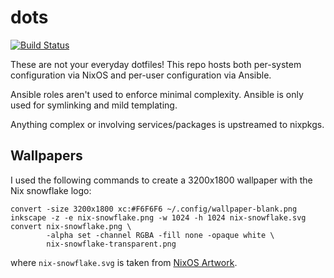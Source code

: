 # dots
[![Build Status](https://travis-ci.org/siddharthist/dots.svg?branch=master)](https://travis-ci.org/siddharthist/dots)

These are not your everyday dotfiles! This repo hosts both per-system
configuration via NixOS and per-user configuration via Ansible.

Ansible roles aren't used to enforce minimal complexity. Ansible is only used
for symlinking and mild templating.

Anything complex or involving services/packages is upstreamed to nixpkgs.

## Wallpapers

I used the following commands to create a 3200x1800 wallpaper with the Nix
snowflake logo:
```
convert -size 3200x1800 xc:#F6F6F6 ~/.config/wallpaper-blank.png
inkscape -z -e nix-snowflake.png -w 1024 -h 1024 nix-snowflake.svg
convert nix-snowflake.png \
        -alpha set -channel RGBA -fill none -opaque white \
        nix-snowflake-transparent.png
```
where `nix-snowflake.svg` is taken
from [NixOS Artwork](https://github.com/NixOS/nixos-artwork).
